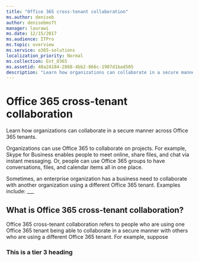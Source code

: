 ```yaml
---
title: "Office 365 cross-tenant collaboration"
ms.author: deniseb
author: denisebmsft
manager: laurawi
ms.date: 12/15/2017
ms.audience: ITPro
ms.topic: overview
ms.service: o365-solutions
localization_priority: Normal
ms.collection: Ent_O365
ms.assetid: 48a24184-2868-4bb2-866c-1907d1bad505
description: "Learn how organizations can collaborate in a secure manner across Office 365 tenants."
---
```


# Office 365 cross-tenant collaboration

Learn how organizations can collaborate in a secure manner across Office 365 tenants.
  
Organizations can use Office 365 to collaborate on projects. For example, Skype for Business enables people to meet online, share files, and chat via instant messaging. Or, people can use Office 365 groups to have conversations, files, and calendar items all in one place.
  
Sometimes, an enterprise organization has a business need to collaborate with another organization using a different Office 365 tenant. Examples include: ___
  
## What is Office 365 cross-tenant collaboration?
<a name="whatisctc"> </a>

Office 365 cross-tenant collaboration refers to people who are using one Office 365 tenant being able to collaborate in a secure manner with others who are using a different Office 365 tenant. For example, suppose 
  
### This is a tier 3 heading
